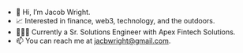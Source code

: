 - 👋 Hi, I’m Jacob Wright.
- 📈 Interested in finance, web3, technology, and the outdoors. 
- 👨🏻‍💻 Currently a Sr. Solutions Engineer with Apex Fintech Solutions.
- 📫 You can reach me at jacbwright@gmail.com.
